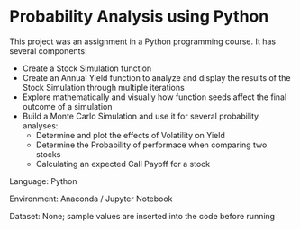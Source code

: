 # Probability Analysis using Python

This project was an assignment in a Python programming course. It has several components:

- Create a Stock Simulation function
- Create an Annual Yield function to analyze and display the results of the Stock Simulation through multiple iterations
- Explore mathematically and visually how function seeds affect the final outcome of a simulation
- Build a Monte Carlo Simulation and use it for several probability analyses:
    - Determine and plot the effects of Volatility on Yield
    - Determine the Probability of performace when comparing two stocks
    - Calculating an expected Call Payoff for a stock

Language: Python

Environment: Anaconda / Jupyter Notebook

Dataset: None; sample values are inserted into the code before running
